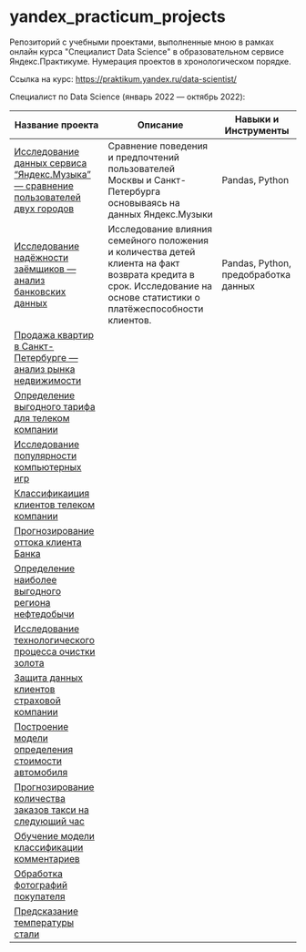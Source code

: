 # yandex_practicum_projects

Репозиторий с учебными проектами, выполненные мною в рамках онлайн курса "Специалист Data Science" в образовательном сервисе Яндекс.Практикуме.
Нумерация проектов в хронологическом порядке.

Ссылка на курс: https://praktikum.yandex.ru/data-scientist/

Специалист по Data Science (январь 2022 — октябрь 2022):

Название проекта | Описание | Навыки и Инструменты
---------------- | -------- | --------------------
[Исследование данных сервиса “Яндекс.Музыка” — сравнение пользователей двух городов](https://github.com/Nadezda-K/yandex_practicum_projects/tree/main/01_yandex.music_data_analysis) | Сравнение поведения и предпочтений пользователей Москвы и Санкт-Петербурга основываясь на данных Яндекс.Музыки | Pandas, Python
[Исследование надёжности заёмщиков — анализ банковских данных](https://github.com/Nadezda-K/yandex_practicum_projects/tree/main/02_bank_score_analysis) | Исследование влияния семейного положения и количества детей клиента на факт возврата кредита в срок. Исследование на основе статистики о  платёжеспособности клиентов. | Pandas, Python, предобработка данных
[Продажа квартир в Санкт-Петербурге — анализ рынка недвижимости](https://github.com/Nadezda-K/yandex_practicum_projects/tree/main/03_real_estate_analysis) |
[Определение выгодного тарифа для телеком компании](https://github.com/Nadezda-K/yandex_practicum_projects/tree/main/04_telecom_plan_analysis) |
[Исследование популярности компьютерных игр](https://github.com/Nadezda-K/yandex_practicum_projects/tree/main/05_computer_games_analysis) |
[Классификаиция клиентов телеком компании](https://github.com/Nadezda-K/yandex_practicum_projects/tree/main/06_telecom_plan_suggestion) |
[Прогнозирование оттока клиента Банка](https://github.com/Nadezda-K/yandex_practicum_projects/tree/main/07_custumer_churn) |
[Определение наиболее выгодного региона нефтедобычи](https://github.com/Nadezda-K/yandex_practicum_projects/tree/main/08_choosing_location_for_oil_well) |
[Исследование технологического процесса очистки золота](https://github.com/Nadezda-K/yandex_practicum_projects/tree/main/09_gold_recovery) |
[Защита данных клиентов страховой компании](https://github.com/Nadezda-K/yandex_practicum_projects/tree/main/10_personal_data) |
[Построение модели определения стоимости автомобиля](https://github.com/Nadezda-K/yandex_practicum_projects/tree/main/11_car_price_prediction) |
[Прогнозирование количества заказов такси на следующий час](https://github.com/Nadezda-K/yandex_practicum_projects/tree/main/12_taxi_orders_prediction) |
[Обучение модели классификации комментариев](https://github.com/Nadezda-K/yandex_practicum_projects/tree/main/13_toxic_comments) |
[Обработка фотографий покупателя](https://github.com/Nadezda-K/yandex_practicum_projects/tree/main/14_face_recognition) |
[Предсказание температуры стали](https://github.com/Nadezda-K/yandex_practicum_projects/tree/main/15_steel_temperature_prediction) |


